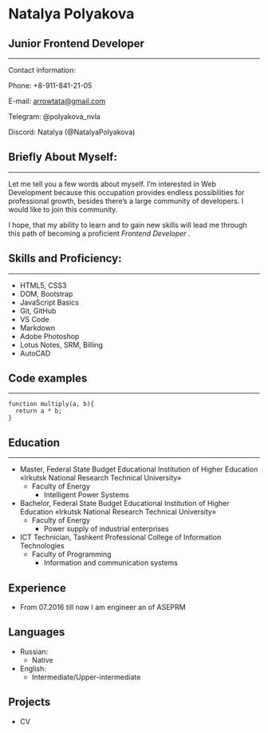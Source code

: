 # Natalya Polyakova
## Junior Frontend Developer

---

Contact information:


Phone: +8-911-841-21-05 


E-mail: arrowtata@gmail.com 


Telegram: @polyakova_nvla 


Discord: Natalya (@NatalyaPolyakova)



## Briefly About Myself:
---
Let me tell you a few words about myself.
I’m interested in Web Development because this occupation provides endless possibilities for professional growth, besides there’s a large community of developers. I would like to join this community.

I hope, that my ability to learn and to gain new skills will lead me through this path of becoming a proficient *Frontend Developer* .


## Skills and Proficiency:
---

- HTML5, CSS3 
- DOM, Bootstrap 
- JavaScript Basics 
- Git, GitHub 
- VS Code 
- Markdown 
- Adobe Photoshop 
- Lotus Notes, SRM, Billing 
- AutoCAD 

## Code examples
---
```
function multiply(a, b){
  return a * b;
}
```

## Education
---

- Master, Federal State Budget Educational Institution of Higher Education «Irkutsk National Research Technical University»
  - Faculty of Energy
    - Intelligent Power Systems
- Bachelor, Federal State Budget Educational Institution of Higher Education «Irkutsk National Research Technical University»
  - Faculty of Energy
    - Power supply of industrial enterprises
- ICT Technician, Tashkent Professional College of Information Technologies
  -  Faculty of Programming
     - Information and communication systems

## Experience
- From 07.2016 till now I am engineer an of ASEPRM


## Languages

- Russian:
  - Native
- English:
  - Intermediate/Upper-intermediate 

## Projects

- CV
